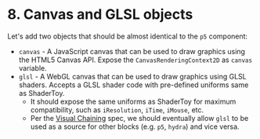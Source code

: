 # 8. Canvas and GLSL objects

Let's add two objects that should be almost identical to the `p5` component:

- `canvas` - A JavaScript canvas that can be used to draw graphics using the HTML5 Canvas API. Expose the `CanvasRenderingContext2D` as `canvas` variable.
- `glsl` - A WebGL canvas that can be used to draw graphics using GLSL shaders. Accepts a GLSL shader code with pre-defined uniforms same as ShaderToy.
  - It should expose the same uniforms as ShaderToy for maximum compatibility, such as `iResolution`, `iTime`, `iMouse`, etc.
  - Per the [Visual Chaining](7-visual-chaining.md) spec, we should eventually allow `glsl` to be used as a source for other blocks (e.g. `p5`, `hydra`) and vice versa.
